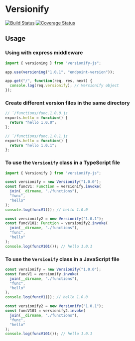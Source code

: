 # Versionify

[![Build Status](https://travis-ci.org/darkcl/versionify.svg?branch=master)](https://travis-ci.org/darkcl/versionify) [![Coverage Status](https://coveralls.io/repos/github/darkcl/versionify/badge.svg?branch=master)](https://coveralls.io/github/darkcl/versionify?branch=master)

## Usage

### Using with express middleware

```js
import { versioning } from "versionify-js";

app.use(versioning("1.0.1", "endpoint-version"));

app.get("/", function(req, res, next) {
  console.log(req.versionify); // Versionify object
});
```

### Create different version files in the same directory

```js
// `/functions/func.1.0.0.js
exports.hello = function() {
  return "hello 1.0.0";
};

// `/functions/func.1.0.1.js
exports.hello = function() {
  return "hello 1.0.1";
};
```

### To use the `Versionify` class in a TypeScript file

```ts
import { Versionify } from "versionify-js";

const versionify = new Versionify("1.0.0");
const funcV1: Function = versionify.invoke(
  join(__dirname, "./functions"),
  "func",
  "hello"
);
console.log(funcV1()); // hello 1.0.0

const versionify2 = new Versionify("1.0.1");
const funcV101: Function = versionify2.invoke(
  join(__dirname, "./functions"),
  "func",
  "hello"
);
console.log(funcV101()); // hello 1.0.1
```

### To use the `Versionify` class in a JavaScript file

```js
const versionify = new Versionify("1.0.0");
const funcV1 = versionify.invoke(
  join(__dirname, "./functions"),
  "func",
  "hello"
);
console.log(funcV1()); // hello 1.0.0

const versionify2 = new Versionify("1.0.1");
const funcV101 = versionify2.invoke(
  join(__dirname, "./functions"),
  "func",
  "hello"
);
console.log(funcV101()); // hello 1.0.1
```
